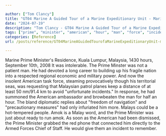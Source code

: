 ```yaml
---

author: ["Tom Clancy"]
title: "GT04 Marine A Guided Tour of a Marine Expeditionary Unit - Marine_split_204.html"
date: "2024-07-19"
description: "Tom Clancy - GT04 Marine A Guided Tour of a Marine Expeditionary Unit"
tags: ["prime", "minister", "american", "hour", "man", "force", "incident", "malay", "amok", "marine", "residence", "kuala", "lumpur", "malaysia", "september", "intolerable", "minster", "patient", "devoted", "long", "career", "building", "fragile", "nation", "respected"]
categories: [Reference]
url: /posts/reference/GT04MarineAGuidedTourofaMarineExpeditionaryUnit-marinesplit204html

---
```



Marine
Prime Minister's Residence, Kuala Lumpur, Malaysia, 1430 hours, September 10th, 2008
It was intolerable. The Prime Minster was not a patient man. He had devoted a long career to building up his fragile nation into a respected regional economic and military power. And now the insolent American task force, steaming provocatively though his territorial seas, was requesting that Malaysian patrol planes keep a distance of at least 50 nm/91.4 km to avoid "unfortunate incidents." In response, he had summoned the American ambassador and browbeaten the man for half an hour. The bland diplomatic replies about "freedom of navigation" and "precautionary measures" had only infuriated him more. Malays could be a hot-tempered people. Amok is a Malay word, and the Prime Minister was just about ready to run amok. As soon as the American had been dismissed, the Prime Minister grabbed the red phone that connected him directly to the Armed Forces Chief of Staff. He would give them an incident to remember.
